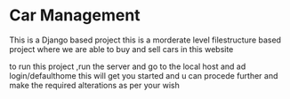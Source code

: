 # Car Management
This is a Django based project
this is a morderate level filestructure based project where we are 
able to buy and sell cars in this website 

to run this project ,run the server and go to the local host and ad login/defaulthome
this will get you started and u  can procede further and make the required alterations as per your wish
